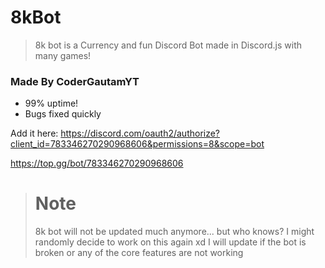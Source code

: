 # 8kBot
> 8k bot is a Currency and fun Discord Bot made in Discord.js with many games!

### Made By CoderGautamYT

* 99% uptime!
* Bugs fixed quickly

Add it here:
https://discord.com/oauth2/authorize?client_id=783346270290968606&permissions=8&scope=bot

https://top.gg/bot/783346270290968606

># Note
>8k bot will not be updated much anymore... but who knows? I might randomly decide to work on this again xd
>I will update if the bot is broken or any of the core features are not working

